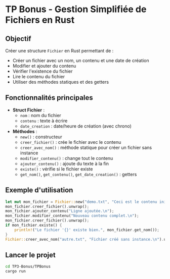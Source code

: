 # TP Bonus - Gestion Simplifiée de Fichiers en Rust

## Objectif
Créer une structure `Fichier` en Rust permettant de :
- Créer un fichier avec un nom, un contenu et une date de création
- Modifier et ajouter du contenu
- Vérifier l'existence du fichier
- Lire le contenu du fichier
- Utiliser des méthodes statiques et des getters

## Fonctionnalités principales
- **Struct Fichier** :
  - `nom` : nom du fichier
  - `contenu` : texte à écrire
  - `date_creation` : date/heure de création (avec chrono)
- **Méthodes** :
  - `new()` : constructeur
  - `creer_fichier()` : crée le fichier avec le contenu
  - `creer_avec_nom()` : méthode statique pour créer un fichier sans instance
  - `modifier_contenu()` : change tout le contenu
  - `ajouter_contenu()` : ajoute du texte à la fin
  - `existe()` : vérifie si le fichier existe
  - `get_nom()`, `get_contenu()`, `get_date_creation()` : getters

## Exemple d'utilisation
```rust
let mut mon_fichier = Fichier::new("demo.txt", "Ceci est le contenu initial.\n");
mon_fichier.creer_fichier().unwrap();
mon_fichier.ajouter_contenu("Ligne ajoutée.\n");
mon_fichier.modifier_contenu("Nouveau contenu complet.\n");
mon_fichier.creer_fichier().unwrap();
if mon_fichier.existe() {
    println!("Le fichier '{}' existe bien.", mon_fichier.get_nom());
}
Fichier::creer_avec_nom("autre.txt", "Fichier créé sans instance.\n").unwrap();
```

## Lancer le projet
```bash
cd TP3-Bonus/TPBonus
cargo run
```